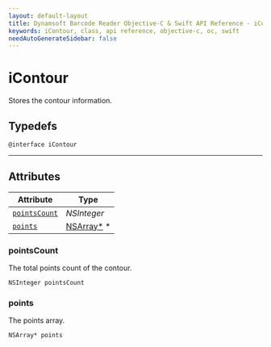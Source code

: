 ```yaml
---
layout: default-layout
title: Dynamsoft Barcode Reader Objective-C & Swift API Reference - iContour Class
keywords: iContour, class, api reference, objective-c, oc, swift
needAutoGenerateSidebar: false
---
```



# iContour
Stores the contour information.

## Typedefs

```objc
@interface iContour
```  

---

## Attributes
  
| Attribute | Type |
|---------- | ---- |
| [`pointsCount`](#pointscount) |  *NSInteger* |
| [`points`](#points) | [NSArray*](iDBRPoint.md) \* |


### pointsCount
The total points count of the contour.
```objc
NSInteger pointsCount
```  
  
### points
The points array.
```objc
NSArray* points
```  
